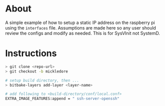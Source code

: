 # About

A simple example of how to setup a static IP address on the raspberry pi using the `interfaces` file. Assumptions are 
made here so any user should review the configs and modify as needed. This is for SysVInit not SystemD.

# Instructions

```bash
> git clone <repo-url>
> git checkout -b mickledore

# setup build directory, then ...
> bitbake-layers add-layer <layer-name>

# add following to <build-directory/conf/local.conf>
EXTRA_IMAGE_FEATURES:append = " ssh-server-openssh"
```
